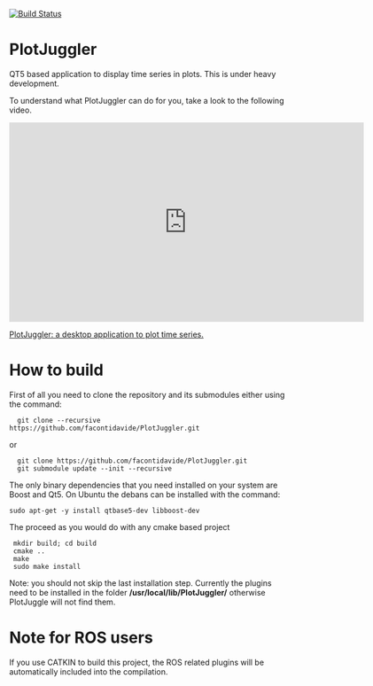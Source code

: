 [![Build Status](https://travis-ci.org/facontidavide/PlotJuggler.svg?branch=master)](https://travis-ci.org/facontidavide/PlotJuggler)

# PlotJuggler

QT5 based application to display time series in plots. This is under heavy development. 

To understand what PlotJuggler can do for you, take a look to the following video.

<iframe src="https://player.vimeo.com/video/174120477" width="640" height="360" frameborder="0" webkitallowfullscreen mozallowfullscreen allowfullscreen></iframe> <p><a href="https://vimeo.com/174120477">PlotJuggler: a desktop application to plot time series.</a></p>

# How to build

First of all you need to clone the repository and its submodules either using the command:

      git clone --recursive https://github.com/facontidavide/PlotJuggler.git

or

      git clone https://github.com/facontidavide/PlotJuggler.git
      git submodule update --init --recursive


The only binary dependencies that you need installed on your system are Boost and Qt5. On Ubuntu the debans can be installed with the command:

    sudo apt-get -y install qtbase5-dev libboost-dev
    
The proceed as you would do with any cmake based project

     mkdir build; cd build
     cmake ..
     make
     sudo make install
 
 Note: you should not skip the last installation step. Currently the plugins need to be installed in the folder __/usr/local/lib/PlotJuggler/__ otherwise PlotJuggle will not find them.
 
 # Note for ROS users
If you use CATKIN to build this project, the ROS related plugins will be automatically included into the compilation.
 
